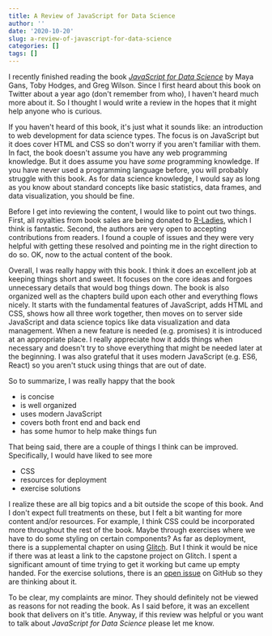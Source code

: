 ```yaml
---
title: A Review of JavaScript for Data Science
author: ''
date: '2020-10-20'
slug: a-review-of-javascript-for-data-science
categories: []
tags: []
---
```


I recently finished reading the book 
 [*JavaScript for Data Science*](https://js4ds.org/#s:intro) by Maya Gans, Toby
 Hodges, and Greg Wilson.
Since I first heard about this book on Twitter about a year ago (don't remember
 from who), I haven't heard much more about it.
So I thought I would write a review in the hopes that it might help anyone who
 is curious.


If you haven't heard of this book, it's just what it sounds like: an 
 introduction to web development for data science types.
The focus is on JavaScript but it does cover HTML and CSS so don't worry if you
 aren't familiar with them.
In fact, the book doesn't assume you have any web programming knowledge.
But it does assume you have *some* programming knowledge.
If you have never used a programming language before, you will probably struggle
 with this book.
As for data science knowledge, I would say as long as you know about standard 
 concepts like basic statistics, data frames, and data visualization, you should
 be fine.
 
Before I get into reviewing the content, I would like to point out two things.
First, all royalties from book sales are being donated to 
 [R-Ladies](https://rladies.org/), which I think is fantastic.
Second, the authors are very open to accepting contributions from readers.
I found a couple of issues and they were very helpful with getting these 
 resolved and pointing me in the right direction to do so.
OK, now to the actual content of the book.


Overall, I was really happy with this book.
I think it does an excellent job at keeping things short and sweet.
It focuses on the core ideas and forgoes unnecessary details that would bog
 things down.
The book is also organized well as the chapters build upon each other and 
 everything flows nicely.
It starts with the fundamental features of JavaScript, adds HTML and CSS, shows
 how all three work together, then moves on to server side JavaScript and data
 science topics like data visualization and data management.
When a new feature is needed (e.g. promises) it is introduced at an appropriate
 place.
I really appreciate how it adds things when necessary and doesn't try to shove
 everything that might be needed later at the beginning.
I was also grateful that it uses modern JavaScript (e.g. ES6, React) so you 
 aren't stuck using things that are out of date.

So to summarize, I was really happy that the book

- is concise
- is well organized
- uses modern JavaScript
- covers both front end and back end
- has some humor to help make things fun


That being said, there are a couple of things I think can be improved.
Specifically, I would have liked to see more

- CSS
- resources for deployment
- exercise solutions

I realize these are all big topics and a bit outside the scope of this book.
And I don't expect full treatments on these, but I felt a bit wanting for more
 content and/or resources.
For example, I think CSS could be incorporated more throughout the rest of the
 book.
Maybe through exercises where we have to do some styling on certain components?
As far as deployment, there is a supplemental chapter on using 
 [Glitch](https://glitch.com/).
But I think it would be nice if there was at least a link to the capstone
 project on Glitch.
I spent a significant amount of time trying to get it working but came up empty
 handed.
For the exercise solutions, there is an 
 [open issue](https://github.com/software-tools-in-javascript/js4ds/issues/83)
 on GitHub so they are thinking about it.

To be clear, my complaints are minor.
They should definitely not be viewed as reasons for not reading the book.
As I said before, it was an excellent book that delivers on it's title.
Anyway, if this review was helpful or you want to talk about
 *JavaScript for Data Science* please let me know.



